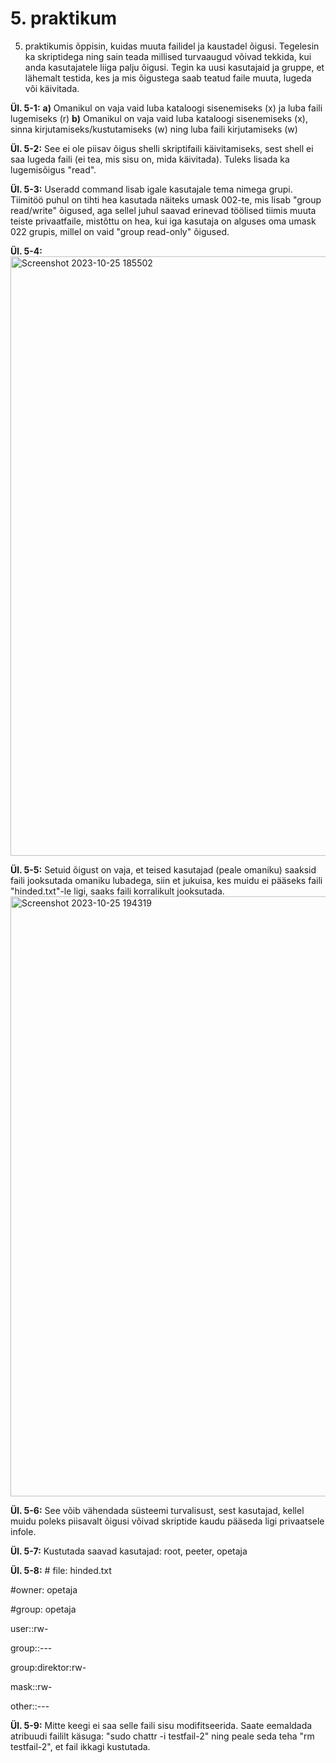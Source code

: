 # 5. praktikum

5. praktikumis õppisin, kuidas muuta failidel ja kaustadel õigusi. Tegelesin ka skriptidega ning sain teada millised turvaaugud võivad tekkida, kui anda kasutajatele liiga palju õigusi. Tegin ka uusi kasutajaid ja gruppe, et lähemalt testida, kes ja mis õigustega saab teatud faile muuta, lugeda või käivitada.

**Ül. 5-1:** **a)** Omanikul on vaja vaid luba kataloogi sisenemiseks (x) ja luba faili lugemiseks (r)
**b)** Omanikul on vaja vaid luba kataloogi sisenemiseks (x), sinna kirjutamiseks/kustutamiseks (w) ning luba faili kirjutamiseks (w)

**Ül. 5-2:** See ei ole piisav õigus shelli skriptifaili käivitamiseks, sest shell ei saa lugeda faili (ei tea, mis sisu on, mida käivitada). Tuleks lisada ka lugemisõigus "read".

**Ül. 5-3:** Useradd command lisab igale kasutajale tema nimega grupi. Tiimitöö puhul on tihti hea kasutada näiteks umask 002-te, mis lisab "group read/write" õigused, aga sellel juhul saavad erinevad töölised tiimis muuta teiste privaatfaile, mistõttu on hea, kui iga kasutaja on alguses oma umask 022 grupis, millel on vaid "group read-only" õigused.

**Ül. 5-4:**
<img width="959" alt="Screenshot 2023-10-25 185502" src="https://github.com/Siim0u/ops-steemid/assets/112852891/101abb12-e345-4b6f-b52a-8e6c72303c17">

**Ül. 5-5:** Setuid õigust on vaja, et teised kasutajad (peale omaniku) saaksid faili jooksutada omaniku lubadega, siin et jukuisa, kes muidu ei pääseks faili "hinded.txt"-le ligi, saaks faili korralikult jooksutada.
<img width="960" alt="Screenshot 2023-10-25 194319" src="https://github.com/Siim0u/ops-steemid/assets/112852891/1d87f71a-da14-4dcd-93d1-0b0586610cf5">

**Ül. 5-6:** See võib vähendada süsteemi turvalisust, sest kasutajad, kellel muidu poleks piisavalt õigusi võivad skriptide kaudu pääseda ligi privaatsele infole.

**Ül. 5-7:** Kustutada saavad kasutajad: root, peeter, opetaja

**Ül. 5-8:** # file: hinded.txt


#owner: opetaja

#group: opetaja

user::rw-

group::---

group:direktor:rw-

mask::rw-

other::---


**Ül. 5-9:** Mitte keegi ei saa selle faili sisu modifitseerida. Saate eemaldada atribuudi faililt käsuga: "sudo chattr -i testfail-2" ning peale seda teha "rm testfail-2", et fail ikkagi kustutada.



